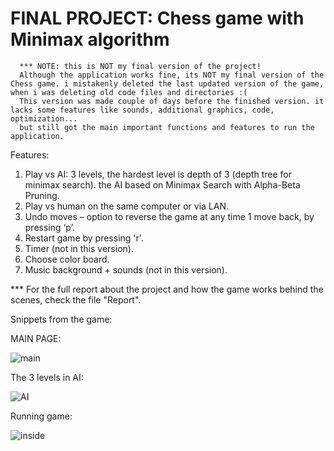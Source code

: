 # FINAL PROJECT: Chess game with Minimax algorithm

      *** NOTE: this is NOT my final version of the project!
      Although the application works fine, its NOT my final version of the Chess game. i mistakenly deleted the last updated version of the game, when i was deleting old code files and directories :(
      This version was made couple of days before the finished version. it lacks some features like sounds, additional graphics, code, optimization... 
      but still got the main important functions and features to run the application.

Features:
  1. Play vs AI: 3 levels, the hardest level is depth of 3 (depth tree for minimax search). the AI based on Minimax Search with Alpha-Beta Pruning.
  2. Play vs human on the same computer or via LAN.
  3. Undo moves – option to reverse the game at any time 1 move back, by pressing ‘p’.
  4. Restart game by pressing 'r'.
  5. Timer (not in this version).
  6. Choose color board.
  7. Music background + sounds (not in this version).
  
*** For the full report about the project and how the game works behind the scenes, check the file "Report".


Snippets from the game:

MAIN PAGE:

![main](https://user-images.githubusercontent.com/95120906/143781378-4c7e50ff-e099-46ab-bc7e-62093d768527.png)


The 3 levels in AI:

![AI](https://user-images.githubusercontent.com/95120906/143781019-a445340f-37d4-4feb-8c85-6500acb25852.png)

Running game:

![inside](https://user-images.githubusercontent.com/95120906/143781172-de82a3fc-63b3-4329-acc6-178a2ce57c06.png)

